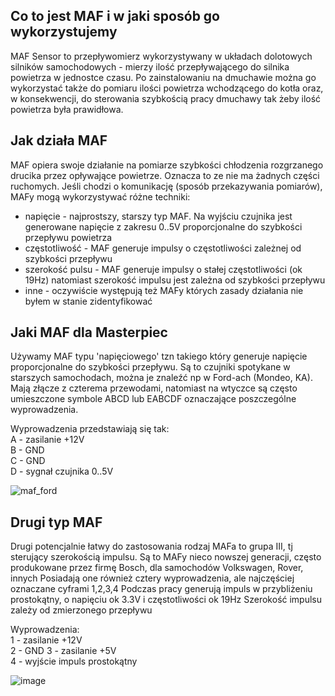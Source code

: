 

## Co to jest MAF i w jaki sposób go wykorzystujemy
MAF Sensor to przepływomierz wykorzystywany w układach dolotowych silników samochodowych - mierzy ilość przepływającego do silnika powietrza w jednostce czasu.
Po zainstalowaniu na dmuchawie można go wykorzystać także do pomiaru ilości powietrza wchodzącego do kotła oraz, w konsekwencji, do sterowania szybkością pracy dmuchawy tak żeby ilość powietrza była prawidłowa.

## Jak działa MAF
MAF opiera swoje działanie na pomiarze szybkości chłodzenia rozgrzanego drucika przez opływające powietrze. Oznacza to ze nie ma żadnych części ruchomych.
Jeśli chodzi o komunikację (sposób przekazywania pomiarów), MAFy mogą wykorzystywać różne techniki:
* napięcie - najprostszy, starszy typ MAF. Na wyjściu czujnika jest generowane napięcie z zakresu 0..5V proporcjonalne do szybkości przepływu powietrza
* częstotliwość - MAF generuje impulsy o częstotliwości zależnej od szybkości przepływu
* szerokość pulsu - MAF generuje impulsy o stałej częstotliwości (ok 19Hz) natomiast szerokość impulsu jest zależna od szybkości przepływu
* inne - oczywiście występują też MAFy których zasady działania nie byłem w stanie zidentyfikować

## Jaki MAF dla Masterpiec
Używamy MAF typu 'napięciowego' tzn takiego który generuje napięcie proporcjonalne do szybkości przepływu. Są to czujniki spotykane w starszych samochodach, można je znaleźć np w Ford-ach (Mondeo, KA). Mają złącze z czterema przewodami, natomiast na wtyczce są często umieszczone symbole ABCD lub EABCDF oznaczające poszczególne wyprowadzenia.

Wyprowadzenia przedstawiają się tak: <br>
A - zasilanie +12V<br>
B - GND<br>
C - GND<br>
D - sygnał czujnika 0..5V<br>

![maf_ford](https://user-images.githubusercontent.com/1706814/174986853-192e27db-4cfa-488d-8cd3-0739687729a8.jpg)

## Drugi typ MAF
Drugi potencjalnie łatwy do zastosowania rodzaj MAFa to grupa III, tj sterujący szerokością impulsu.
Są to MAFy nieco nowszej generacji, często produkowane przez firmę Bosch, dla samochodów Volkswagen, Rover, innych
Posiadają one również cztery wyprowadzenia, ale najczęściej oznaczane cyframi 1,2,3,4
Podczas pracy generują impuls w przybliżeniu prostokątny, o napięciu ok 3.3V i częstotliwości ok 19Hz
Szerokość impulsu zależy od zmierzonego przepływu

Wyprowadzenia: <br>
1 - zasilanie +12V <br>
2 - GND
3 - zasilanie +5V<br>
4 - wyjście impuls prostokątny<br>


![image](https://user-images.githubusercontent.com/1706814/174988638-8fe8374d-95a2-4395-8b75-83c608b6189e.png)



